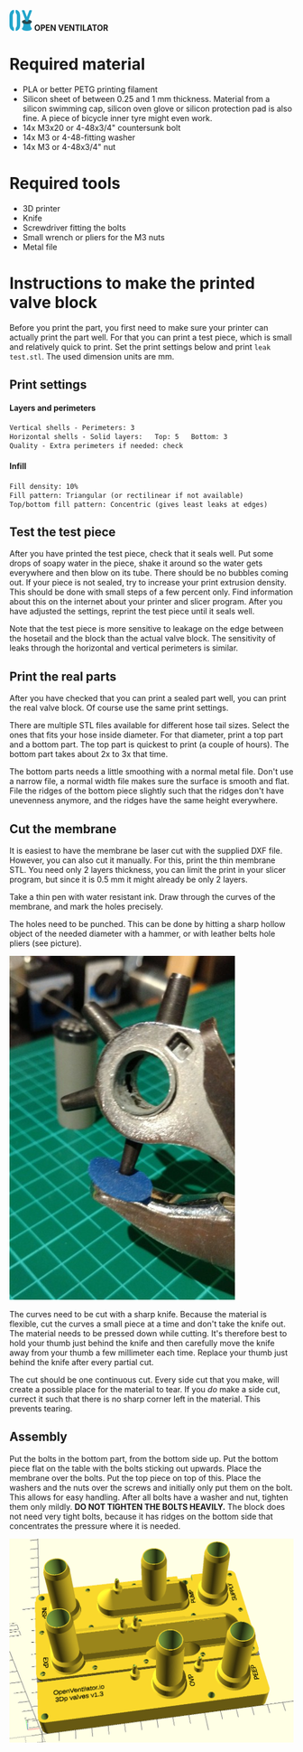 ![](../../images/OpenVentilatorLogoSmall.png) **OPEN VENTILATOR**

# Required material

- PLA or better PETG printing filament
- Silicon sheet of between 0.25 and 1 mm thickness. Material from a silicon swimming cap, silicon oven glove or silicon protection pad is also fine. A piece of bicycle inner tyre might even work.
- 14x M3x20 or 4-48x3/4" countersunk bolt
- 14x M3 or 4-48-fitting washer
- 14x M3 or 4-48x3/4" nut

# Required tools

- 3D printer
- Knife
- Screwdriver fitting the bolts
- Small wrench or pliers for the M3 nuts
- Metal file

# Instructions to make the printed valve block

Before you print the part, you first need to make sure your printer can actually print the part well. For that you can print a test piece, which is small and relatively quick to print. Set the print settings below and print `leak test.stl`. The used dimension units are mm.

## Print settings

#### Layers and perimeters

```
Vertical shells - Perimeters: 3
Horizontal shells - Solid layers:   Top: 5   Bottom: 3
Quality - Extra perimeters if needed: check
```

#### Infill

```
Fill density: 10%
Fill pattern: Triangular (or rectilinear if not available)
Top/bottom fill pattern: Concentric (gives least leaks at edges)
```

## Test the test piece

After you have printed the test piece, check that it seals well. Put some drops of soapy water in the piece, shake it around so the water gets everywhere and then blow on its tube. There should be no bubbles coming out. If your piece is not sealed, try to increase your print extrusion density. This should be done with small steps of a few percent only. Find information about this on the internet about your printer and slicer program. After you have adjusted the settings, reprint the test piece until it seals well. 

Note that the test piece is more sensitive to leakage on the edge between the hosetail and the block than the actual valve block. The sensitivity of leaks through the horizontal and vertical perimeters is similar.

## Print the real parts

After you have checked that you can print a sealed part well, you can print the real valve block. Of course use the same print settings. 

There are multiple STL files available for different hose tail sizes. Select the ones that fits your hose inside diameter. For that diameter, print a top part and a bottom part. The top part is quickest to print (a couple of hours). The bottom part takes about 2x to 3x that time.

The bottom parts needs a little smoothing with a normal metal file. Don't use a narrow file, a normal width file makes sure the surface is smooth and flat. File the ridges of the bottom piece slightly such that the ridges don't have unevenness anymore, and the ridges have the same height everywhere. 

## Cut the membrane

It is easiest to have the membrane be laser cut with the supplied DXF file. However, you can also cut it manually. For this, print the thin membrane STL. You need only 2 layers thickness, you can limit the print in your slicer program, but since it is 0.5 mm it might already be only 2 layers. 

Take a thin pen with water resistant ink. Draw through the curves of the membrane, and mark the holes precisely. 

The holes need to be punched. This can be done by hitting a sharp hollow object of the needed diameter with a hammer, or with leather belts hole pliers (see picture).

![leather belt hole pliers](images/punch_hole.jpg)

The curves need to be cut with a sharp knife. Because the material is flexible, cut the curves a small piece at a time and don't take the knife out. The material needs to be pressed down while cutting. It's therefore best to hold your thumb just behind the knife and then carefully move the knife away from your thumb a few millimeter each time. Replace your thumb just behind the knife after every partial cut.

The cut should be one continuous cut. Every side cut that you make, will create a possible place for the material to tear. If you _do_ make a side cut, currect it such that there is no sharp corner left in the material. This prevents tearing.

## Assembly
Put the bolts in the bottom part, from the bottom side up. Put the bottom piece flat on the table with the bolts sticking out upwards. Place the membrane over the bolts. Put the top piece on top of this. Place the washers and the nuts over the screws and initially only put them on the bolt. This allows for easy handling. After all bolts have a washer and nut, tighten them only mildly. **DO NOT TIGHTEN THE BOLTS HEAVILY.** The block does not need very tight bolts, because it has ridges on the bottom side that concentrates the pressure where it is needed.

![valve block](images/all.png)
